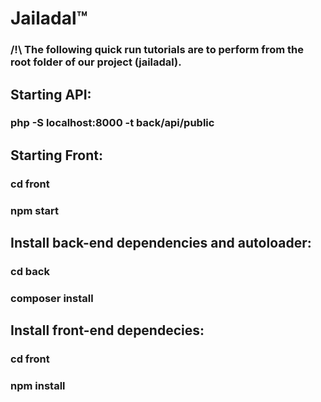 # Jailadal™
### /!\ The following quick run tutorials are to perform from the root folder of our project (jailadal).
## Starting API:
### php -S localhost:8000 -t back/api/public

## Starting Front:
### cd front
### npm start

## Install back-end dependencies and autoloader:
### cd back
### composer install

## Install front-end dependecies:
### cd front
### npm install